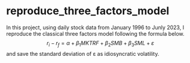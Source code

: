 # reproduce_three_factors_model
In this project, using daily stock data from January 1996 to Junly 2023, I reproduce the classical three factors model following the formula below.
$$r_i - r_f = α + β_1MKTRF + β_2SMB + β_3SML + ε$$
and save the standard deviation of ε as idiosyncratic volatility.

